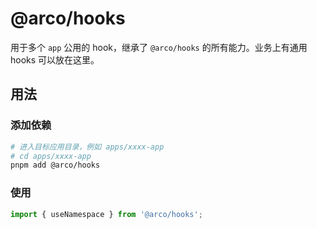 <!--
 * @Description:
 * @Author: LLiuHuan
 * @Date: 2025-05-27 12:01:59
 * @LastEditTime: 2025-05-27 12:02:43
 * @LastEditors: LLiuHuan
-->

# @arco/hooks

用于多个 `app` 公用的 hook，继承了 `@arco/hooks` 的所有能力。业务上有通用 hooks 可以放在这里。

## 用法

### 添加依赖

```bash
# 进入目标应用目录，例如 apps/xxxx-app
# cd apps/xxxx-app
pnpm add @arco/hooks
```

### 使用

```ts
import { useNamespace } from '@arco/hooks';
```
